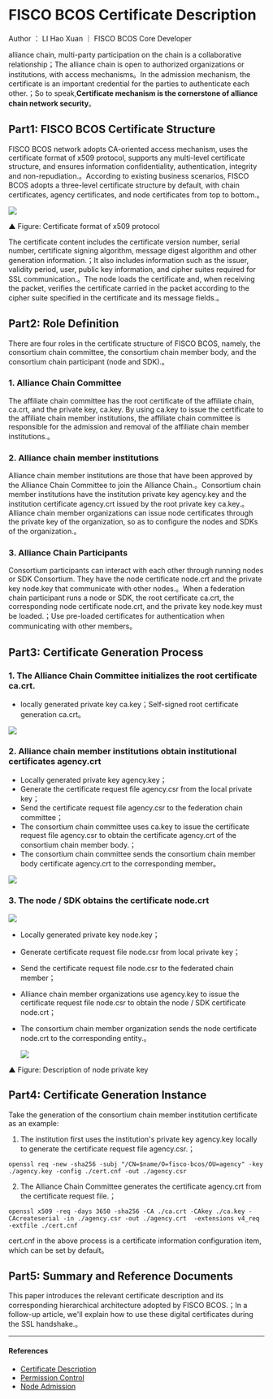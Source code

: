 # FISCO BCOS Certificate Description

Author ： LI Hao Xuan ｜ FISCO BCOS Core Developer

alliance chain, multi-party participation on the chain is a collaborative relationship；The alliance chain is open to authorized organizations or institutions, with access mechanisms。In the admission mechanism, the certificate is an important credential for the parties to authenticate each other.；So to speak,**Certificate mechanism is the cornerstone of alliance chain network security**。

## Part1: FISCO BCOS Certificate Structure

FISCO BCOS network adopts CA-oriented access mechanism, uses the certificate format of x509 protocol, supports any multi-level certificate structure, and ensures information confidentiality, authentication, integrity and non-repudiation.。According to existing business scenarios, FISCO BCOS adopts a three-level certificate structure by default, with chain certificates, agency certificates, and node certificates from top to bottom.。

![](../../../../images/articles/certificate_description/IMG_5540.PNG)

▲ Figure: Certificate format of x509 protocol

The certificate content includes the certificate version number, serial number, certificate signing algorithm, message digest algorithm and other generation information.；It also includes information such as the issuer, validity period, user, public key information, and cipher suites required for SSL communication.。The node loads the certificate and, when receiving the packet, verifies the certificate carried in the packet according to the cipher suite specified in the certificate and its message fields.。

## Part2: Role Definition

There are four roles in the certificate structure of FISCO BCOS, namely, the consortium chain committee, the consortium chain member body, and the consortium chain participant (node and SDK).。

### 1. Alliance Chain Committee

The affiliate chain committee has the root certificate of the affiliate chain, ca.crt, and the private key, ca.key. By using ca.key to issue the certificate to the affiliate chain member institutions, the affiliate chain committee is responsible for the admission and removal of the affiliate chain member institutions.。

### 2. Alliance chain member institutions

Alliance chain member institutions are those that have been approved by the Alliance Chain Committee to join the Alliance Chain.。Consortium chain member institutions have the institution private key agency.key and the institution certificate agency.crt issued by the root private key ca.key.。Alliance chain member organizations can issue node certificates through the private key of the organization, so as to configure the nodes and SDKs of the organization.。

### 3. Alliance Chain Participants

Consortium participants can interact with each other through running nodes or SDK Consortium. They have the node certificate node.crt and the private key node.key that communicate with other nodes.。When a federation chain participant runs a node or SDK, the root certificate ca.crt, the corresponding node certificate node.crt, and the private key node.key must be loaded.；Use pre-loaded certificates for authentication when communicating with other members。

## Part3: Certificate Generation Process

### 1. The Alliance Chain Committee initializes the root certificate ca.crt.

- locally generated private key ca.key；Self-signed root certificate generation ca.crt。

![](../../../../images/articles/certificate_description/IMG_5541.PNG)

### 2. Alliance chain member institutions obtain institutional certificates agency.crt

- Locally generated private key agency.key；
- Generate the certificate request file agency.csr from the local private key；
- Send the certificate request file agency.csr to the federation chain committee；
- The consortium chain committee uses ca.key to issue the certificate request file agency.csr to obtain the certificate agency.crt of the consortium chain member body.；
- The consortium chain committee sends the consortium chain member body certificate agency.crt to the corresponding member。

![](../../../../images/articles/certificate_description/IMG_5542.PNG)

### 3. The node / SDK obtains the certificate node.crt

![](../../../../images/articles/certificate_description/IMG_5543.PNG)

- Locally generated private key node.key；

- Generate certificate request file node.csr from local private key；

- Send the certificate request file node.csr to the federated chain member；

- Alliance chain member organizations use agency.key to issue the certificate request file node.csr to obtain the node / SDK certificate node.crt；

- The consortium chain member organization sends the node certificate node.crt to the corresponding entity.。

  ![](../../../../images/articles/certificate_description/IMG_5544.PNG)

▲ Figure: Description of node private key

## Part4: Certificate Generation Instance

Take the generation of the consortium chain member institution certificate as an example:

1. The institution first uses the institution's private key agency.key locally to generate the certificate request file agency.csr.；

```
openssl req -new -sha256 -subj "/CN=$name/O=fisco-bcos/OU=agency" -key ./agency.key -config ./cert.cnf -out ./agency.csr
```

2. The Alliance Chain Committee generates the certificate agency.crt from the certificate request file.；

```
openssl x509 -req -days 3650 -sha256 -CA ./ca.crt -CAkey ./ca.key -CAcreateserial -in ./agency.csr -out ./agency.crt  -extensions v4_req -extfile ./cert.cnf
```

cert.cnf in the above process is a certificate information configuration item, which can be set by default。

## Part5: Summary and Reference Documents

This paper introduces the relevant certificate description and its corresponding hierarchical architecture adopted by FISCO BCOS.；In a follow-up article, we'll explain how to use these digital certificates during the SSL handshake.。 

------

#### References

- [Certificate Description](https://fisco-bcos-documentation.readthedocs.io/zh_CN/latest/docs/manual/certificates.html)
- [Permission Control](https://fisco-bcos-documentation.readthedocs.io/zh_CN/latest/docs/manual/permission_control.html)
- [Node Admission](https://fisco-bcos-documentation.readthedocs.io/zh_CN/latest/docs/manual/node_management.html)

